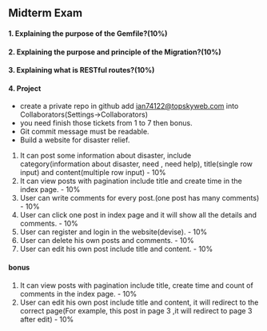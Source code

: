 ## Midterm Exam

#### 1. Explaining the purpose of the Gemfile?(10%)

#### 2. Explaining the purpose and principle of the Migration?(10%)

#### 3. Explaining what is RESTful routes?(10%)

#### 4. Project
* create a private repo in github add ian74122@topskyweb.com into Collaborators(Settings->Collaborators)
* you need finish those tickets from 1 to 7 then bonus.
* Git commit message must be readable.
* Build a website for disaster relief.

1. It can post some information about disaster, include category(information about disaster, need , need help), title(single row input) and content(multiple row input) - 10% 
1. It can view posts with pagination include title and create time in the index page. - 10% 
1. User can write comments for every post.(one post has many comments) - 10% 
1. User can click one post in index page and it will show all the details and comments. - 10% 
1. User can register and login in the website(devise). - 10% 
1. User can delete his own posts and comments. - 10% 
1. User can edit his own post include title and content. - 10%

#### bonus
1. It can view posts with pagination include title, create time and count of comments in the index page. - 10% 
1. User can edit his own post include title and content, it will redirect to the correct page(For example, this post in page 3 ,it will redirect to page 3 after edit) - 10%